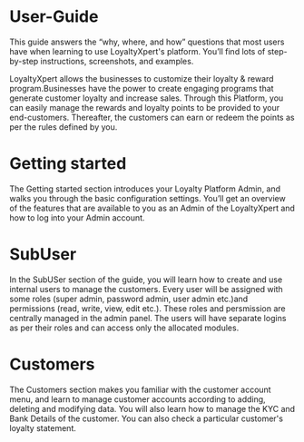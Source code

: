 # User-Guide
This guide answers the “why, where, and how” questions that most users have when learning to use LoyaltyXpert's platform. You’ll find lots of step-by-step instructions, screenshots, and examples.

LoyaltyXpert allows the businesses to customize their loyalty & reward program.Businesses have the power to create engaging programs that generate customer loyalty and increase sales. Through this Platform, you can easily manage the rewards and loyalty points to be provided to your end-customers. Thereafter, the customers can earn or redeem the points as per the rules defined by you.

# Getting started
The Getting started section introduces your Loyalty Platform Admin, and walks you through the basic configuration settings. You’ll get an overview of the features that are available to you as an Admin of the LoyaltyXpert and how to log into your Admin account. 

# SubUser 
In the SubUSer section of the guide, you will learn how to create and use internal users to manage the customers. Every user will be assigned with some roles (super admin, password admin, user admin etc.)and permissions (read, write, view, edit etc.). These roles and persmission are centrally managed in the admin panel. The users will have separate logins as per their roles and can access only the allocated modules.

# Customers
The Customers section makes you familiar with the customer account menu, and learn to manage customer accounts according to adding, deleting and modifying data. You will also learn how to manage the KYC and Bank Details of the customer. You can also check a particular customer's loyalty statement.


